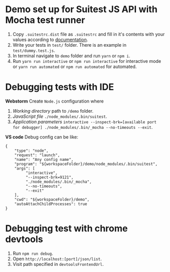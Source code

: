 # Demo set up for Suitest JS API with Mocha test runner

1. Copy `.suitestrc.dist` file as `.suitestrc` and fill in it's contents 
with your values according to [documentation](https://suite.st/docs/suitest-api/setup/#environment-setup).
2. Write your tests in `test/` folder. There is an example in `test/dummy.test.js`.
3. In terminal navigate to `demo` folder and run `yarn` or `npm i`.
4. Run `yarn run interactive` or `npm run interactive` for interactive mode or
 `yarn run automated` or `npm run automated` for automated.

# Debugging tests with IDE

**Webstorm**
Create `Node.js` configuration where
1. _Working directory_ path to `/demo` folder.
2. _JavaScript file_ `./node_modules/.bin/suitest`.
3. _Application parameters_ `interactive --inspect-brk=[available port for debugger] ./node_modules/.bin/_mocha --no-timeouts --exit`.

**VS code**
Debug config can be like:
```
{
    "type": "node",
    "request": "launch",
    "name": "Any config name",
    "program": "${workspaceFolder}/demo/node_modules/.bin/suitest",
    "args": [
         "interactive",
         "--inspect-brk=9121",
         "./node_modules/.bin/_mocha",
         "--no-timeouts",
         "--exit"
    ],
    "cwd": "${workspaceFolder}/demo",
    "autoAttachChildProcesses": true
}
```

# Debugging test with chrome devtools

1. Run `npm run debug`.
2. Open `http://localhost:[port]/json/list`.
3. Visit path specified in `devtoolsFrontendUrl`.
